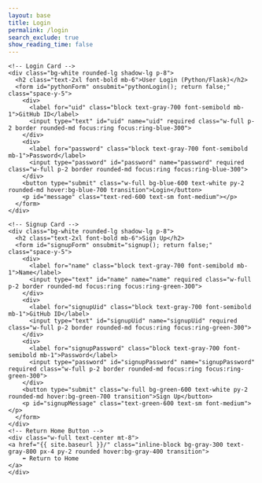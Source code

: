 ```yaml
---
layout: base
title: Login
permalink: /login
search_exclude: true
show_reading_time: false 
---
```


<div class="min-h-screen bg-gray-100 flex items-center justify-center px-4 py-12">
  <div class="grid grid-cols-1 md:grid-cols-2 gap-10 w-full max-w-5xl">
    
    <!-- Login Card -->
    <div class="bg-white rounded-lg shadow-lg p-8">
      <h2 class="text-2xl font-bold mb-6">User Login (Python/Flask)</h2>
      <form id="pythonForm" onsubmit="pythonLogin(); return false;" class="space-y-5">
        <div>
          <label for="uid" class="block text-gray-700 font-semibold mb-1">GitHub ID</label>
          <input type="text" id="uid" name="uid" required class="w-full p-2 border rounded-md focus:ring focus:ring-blue-300">
        </div>
        <div>
          <label for="password" class="block text-gray-700 font-semibold mb-1">Password</label>
          <input type="password" id="password" name="password" required class="w-full p-2 border rounded-md focus:ring focus:ring-blue-300">
        </div>
        <button type="submit" class="w-full bg-blue-600 text-white py-2 rounded-md hover:bg-blue-700 transition">Login</button>
        <p id="message" class="text-red-600 text-sm font-medium"></p>
      </form>
    </div>

    <!-- Signup Card -->
    <div class="bg-white rounded-lg shadow-lg p-8">
      <h2 class="text-2xl font-bold mb-6">Sign Up</h2>
      <form id="signupForm" onsubmit="signup(); return false;" class="space-y-5">
        <div>
          <label for="name" class="block text-gray-700 font-semibold mb-1">Name</label>
          <input type="text" id="name" name="name" required class="w-full p-2 border rounded-md focus:ring focus:ring-green-300">
        </div>
        <div>
          <label for="signupUid" class="block text-gray-700 font-semibold mb-1">GitHub ID</label>
          <input type="text" id="signupUid" name="signupUid" required class="w-full p-2 border rounded-md focus:ring focus:ring-green-300">
        </div>
        <div>
          <label for="signupPassword" class="block text-gray-700 font-semibold mb-1">Password</label>
          <input type="password" id="signupPassword" name="signupPassword" required class="w-full p-2 border rounded-md focus:ring focus:ring-green-300">
        </div>
        <button type="submit" class="w-full bg-green-600 text-white py-2 rounded-md hover:bg-green-700 transition">Sign Up</button>
        <p id="signupMessage" class="text-green-600 text-sm font-medium"></p>
      </form>
    </div>
    <!-- Return Home Button -->
    <div class="w-full text-center mt-8">
    <a href="{{ site.baseurl }}/" class="inline-block bg-gray-300 text-gray-800 px-4 py-2 rounded hover:bg-gray-400 transition">
        ⬅️ Return to Home
    </a>
    </div>

  </div>
</div>


<script type="module">
    import { login, pythonURI, fetchOptions } from '{{site.baseurl}}/assets/js/api/config.js';

    // Function to handle Python login
    window.pythonLogin = function() {
        const options = {
            URL: `${pythonURI}/api/authenticate`,
            callback: pythonDatabase,
            message: "message",
            method: "POST",
            cache: "no-cache",
            body: {
                uid: document.getElementById("uid").value,
                password: document.getElementById("password").value,
            }
        };
        login(options);
    }

    // Function to handle signup
    window.signup = function() {
    const signupButton = document.querySelector(".signup-card button");

    // Disable the button and change its color
    signupButton.disabled = true;
    signupButton.style.backgroundColor = '#d3d3d3'; // Light gray to indicate disabled state

    const signupOptions = {
        URL: `${pythonURI}/api/user`,
        method: "POST",
        cache: "no-cache",
        body: {
            name: document.getElementById("name").value,
            uid: document.getElementById("signupUid").value,
            password: document.getElementById("signupPassword").value,
        }
    };

    fetch(signupOptions.URL, {
        method: signupOptions.method,
        headers: {
            "Content-Type": "application/json"
        },
        body: JSON.stringify(signupOptions.body)
    })
    .then(response => {
        if (!response.ok) {
            throw new Error(`Signup failed: ${response.status}`);
        }
        return response.json();
    })
    .then(data => {
        document.getElementById("signupMessage").textContent = "Signup successful!";
        // Optionally redirect to login page or handle as needed
        // window.location.href = '{{site.baseurl}}/';
    })
    .catch(error => {
        console.error("Signup Error:", error);
        document.getElementById("signupMessage").textContent = `Signup Error: ${error.message}`;
        // Re-enable the button if there is an error
        signupButton.disabled = false;
        signupButton.style.backgroundColor = ''; // Reset to default color
    });
}


    // Function to fetch and display Python data
    function pythonDatabase() {
        const URL = `${pythonURI}/api/id`;

        fetch(URL, fetchOptions)
            .then(response => {
                if (!response.ok) {
                    throw new Error(`Flask server response: ${response.status}`);
                }
                return response.json();
            })
            .then(data => {
                window.location.href = '{{site.baseurl}}/';
            })
            .catch(error => {
                console.error("Python Database Error:", error);
                const errorMsg = `Python Database Error: ${error.message}`;
            });
    }

    // Call relevant database functions on the page load
    window.onload = function() {
         pythonDatabase();
    };
</script>
